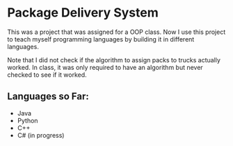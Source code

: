 # Package Delivery System

This was a project that was assigned for a OOP class.
Now I use this project to teach myself programming
languages by building it in different languages.

Note that I did not check if the algorithm to assign packs to trucks actually worked. In class, it was only required to have an algorithm but never checked to see if it worked. 

## Languages so Far:
  - Java
  - Python
  - C++
  - C# (in progress)

